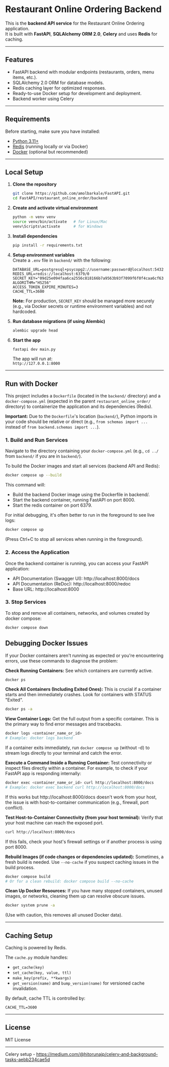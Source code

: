 # Restaurant Online Ordering Backend

This is the **backend API service** for the Restaurant Online Ordering application.  
It is built with **FastAPI**, **SQLAlchemy ORM 2.0**, **Celery** and uses **Redis** for caching.

---

## Features
- FastAPI backend with modular endpoints (restaurants, orders, menu items, etc.).
- SQLAlchemy 2.0 ORM for database models.
- Redis caching layer for optimized responses.
- Ready-to-use Docker setup for development and deployment.
- Backend worker using Celery

---

## Requirements
Before starting, make sure you have installed:
- [Python 3.11+](https://www.python.org/downloads/)
- [Redis](https://redis.io/) (running locally or via Docker)
- [Docker](https://docs.docker.com/get-docker/) (optional but recommended)

---

## Local Setup

1.  **Clone the repository**
    ```bash
    git clone https://github.com/amolbarkale/FastAPI.git
    cd FastAPI/restaurant_online_order/backend
    ```

2.  **Create and activate virtual environment**
    ```bash
    python -m venv venv
    source venv/bin/activate   # for Linux/Mac
    venv\Scripts\activate      # for Windows
    ```

3.  **Install dependencies**
    ```bash
    pip install -r requirements.txt
    ```

4.  **Setup environment variables**  
    Create a `.env` file in `backend/` with the following:
    ```env
    DATABASE_URL=postgresql+psycopg2://username:password@localhost:5432/restaurant_db
    REDIS_URL=redis://localhost:6379/0
    SECRET_KEY="09d25e094faa6ca2556c818166b7a9563b93f7099f6f0f4caa6cf63b88e8d3e7"
    ALGORITHM="HS256"
    ACCESS_TOKEN_EXPIRE_MINUTES=3
    CACHE_TTL=3600
    ```
    **Note:** For production, `SECRET_KEY` should be managed more securely (e.g., via Docker secrets or runtime environment variables) and not hardcoded.

5.  **Run database migrations (if using Alembic)**
    ```bash
    alembic upgrade head
    ```

6.  **Start the app**
    ```bash
    fastapi dev main.py
    ```

    The app will run at:  
    `http://127.0.0.1:8000`

---

## Run with Docker

This project includes a `Dockerfile` (located in the `backend/` directory) and a `docker-compose.yml` (expected in the parent `restaurant_online_order/` directory) to containerize the application and its dependencies (Redis).

**Important:** Due to the `Dockerfile`'s location (`backend/`), Python imports in your code should be relative or direct (e.g., `from schemas import ...` instead of `from backend.schemas import ...`).

### 1. Build and Run Services

Navigate to the directory containing your `docker-compose.yml` (e.g., `cd ../` from `backend/` if you are in `backend/`).

To build the Docker images and start all services (backend API and Redis):

```bash
docker compose up --build
```

This command will:
- Build the backend Docker image using the Dockerfile in backend/.
- Start the backend container, running FastAPI on port 8000.
- Start the redis container on port 6379.

For initial debugging, it's often better to run in the foreground to see live logs:

```bash
docker compose up
```

(Press Ctrl+C to stop all services when running in the foreground).

### 2. Access the Application

Once the backend container is running, you can access your FastAPI application:

- API Documentation (Swagger UI): http://localhost:8000/docs
- API Documentation (ReDoc): http://localhost:8000/redoc
- Base URL: http://localhost:8000

### 3. Stop Services

To stop and remove all containers, networks, and volumes created by docker compose:

```bash
docker compose down
```

## Debugging Docker Issues

If your Docker containers aren't running as expected or you're encountering errors, use these commands to diagnose the problem:

**Check Running Containers:**
See which containers are currently active.

```bash
docker ps
```

**Check All Containers (Including Exited Ones):**
This is crucial if a container starts and then immediately crashes. Look for containers with STATUS "Exited".

```bash
docker ps -a
```

**View Container Logs:**
Get the full output from a specific container. This is the primary way to find error messages and tracebacks.

```bash
docker logs <container_name_or_id>
# Example: docker logs backend
```

If a container exits immediately, run `docker compose up` (without -d) to stream logs directly to your terminal and catch the error.

**Execute a Command Inside a Running Container:**
Test connectivity or inspect files directly within a container. For example, to check if your FastAPI app is responding internally:

```bash
docker exec <container_name_or_id> curl http://localhost:8000/docs
# Example: docker exec backend curl http://localhost:8000/docs
```

If this works but http://localhost:8000/docs doesn't work from your host, the issue is with host-to-container communication (e.g., firewall, port conflict).

**Test Host-to-Container Connectivity (from your host terminal):**
Verify that your host machine can reach the exposed port.

```bash
curl http://localhost:8000/docs
```

If this fails, check your host's firewall settings or if another process is using port 8000.

**Rebuild Images (if code changes or dependencies updated):**
Sometimes, a fresh build is needed. Use `--no-cache` if you suspect caching issues in the build process.

```bash
docker compose build
# Or for a clean rebuild: docker compose build --no-cache
```

**Clean Up Docker Resources:**
If you have many stopped containers, unused images, or networks, cleaning them up can resolve obscure issues.

```bash
docker system prune -a
```

(Use with caution, this removes all unused Docker data).

---

## Caching Setup

Caching is powered by Redis.

The `cache.py` module handles:
- `get_cache(key)`
- `set_cache(key, value, ttl)`
- `make_key(prefix, **kwargs)`
- `get_version(name)` and `bump_version(name)` for versioned cache invalidation.

By default, cache TTL is controlled by:

```env
CACHE_TTL=3600
```

---

## License

MIT License

---

Celery setup - https://medium.com/@hitorunajp/celery-and-background-tasks-aebb234cae5d